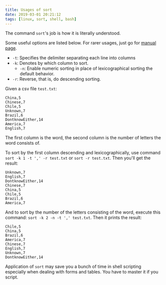 ```yaml
---
title: Usages of sort
date: 2019-03-01 20:21:12
tags: [linux, sort, shell, bash]
---
```


The command `sort`'s job is how it is literally understood.

Some useful options are listed below. For rarer usages, just go for [manual page](http://man7.org/linux/man-pages/man1/sort.1.html).

- `-t`: Specifies the delimiter separating each line into columns
- `-k`: Denotes by which column to sort.
  - `-n`: Enable numeric sorting in place of lexicographical sorting the default behavior.
- `-r`: Reverse, that is, do descending sorting.

Given a csv file `test.txt`:
```
China,5
Chinese,7
Chile,5
Unknown,7
Brazil,6
DontknowEither,14
America,7
English,7
```
The first column is the word, the second column is the number of letters the word consists of.

To sort by the first column descending and lexicographically, use command `sort -k 1 -t ',' -r test.txt` or `sort -r test.txt`. Then you'll get the result:
```
Unknown,7
English,7
DontknowEither,14
Chinese,7
China,5
Chile,5
Brazil,6
America,7
```

And to sort by the number of the letters consisting of the word, execute this command: `sort -k 2 -n -t ',' test.txt`. Then it prints the result:
```
Chile,5
China,5
Brazil,6
America,7
Chinese,7
English,7
Unknown,7
DontknowEither,14
```

Application of `sort` may save you a bunch of time in shell scripting especially when dealing with forms and tables. You have to master it if you script.